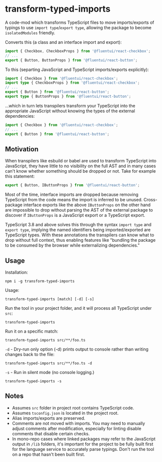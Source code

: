 # transform-typed-imports

A code-mod which transforms TypeScript files to move imports/exports of typings to use `import type`/`export type`, allowing the package to become `isolatedModules` friendly.

Converts this (a class and an interface import and export):

```ts
import { Checkbox, CheckboxProps } from '@fluentui/react-checkbox';
// ...
export { Button, ButtonProps } from '@fluentui/react-button';
```

To this (separting JavaScript and TypeScript imports/exports explicitly):

```ts
import { Checkbox } from '@fluentui/react-checkbox';
import type { CheckboxProps } from '@fluentui/react-checkbox';
// ...
export { Button } from '@fluentui/react-button';
export type { ButtonProps } from '@fluentui/react-button';
```

...which in turn lets transpilers transform your TypeScript into the appropriate JavaScript without knowing the types of the external dependencies:

```js
import { Checkbox } from '@fluentui/react-checkbox';
// ...
export { Button } from '@fluentui/react-button';
```

## Motivation

When transpilers like esbuild or babel are used to transform TypeScript into JavaScript, they have little to no visibility on the full AST and in many cases can't know whether something should be dropped or not. Take for example this statement:

```ts
export { Button, IButtonProps } from '@fluentui/react-button';
```

Most of the time, interface imports are dropped because removing TypeScript from the code means the import is inferred to be unused. Cross-package interface exports like the above `IButtonProps` on the other hand are impossible to drop without parsing the AST of the external package to discover if `IButtonProps` is a JavaScript export or a TypeScript export.

TypeScript 3.8 and above solves this through the syntax `import type` and `export type`, implying the named identifiers being imported/exported are TypeScript types. With these annotations the transpilers can know what to drop without full context, thus enabling features like "bundling the package to be consumed by the browser while externalizing dependencies."

## Usage

Installation:

```
npm i -g transform-typed-imports
```

Usage:

```
transform-typed-imports [match] [-d] [-s]
```

Run the tool in your project folder, and it will process all TypeScript under `src`:

```
transform-typed-imports
```

Run it on a specific match:

```
transform-typed-imports src/**/foo.ts
```

`-d` - Dry-run only option (-d) prints output to console rather than writing changes back to the file:

```
transform-typed-imports src/**/foo.ts -d
```

`-s` - Run in silent mode (no console logging.)

```
transform-typed-imports -s
```

## Notes

- Assumes `src` folder in project root contains TypeScript code.
- Assumes `tsconfig.json` is located in the project root.
- Alias imports/exports are preserved.
- Comments are not moved with imports. You may need to manually adjust comments after modification, especially for linting disable comments that disable certain checks.
- In mono-repo cases where linked packages may refer to the JavaScript output in `/lib` folders, it's important for the project to be fully built first for the language service to accurately parse typings. Don't run the tool on a repo that hasn't been built first.
